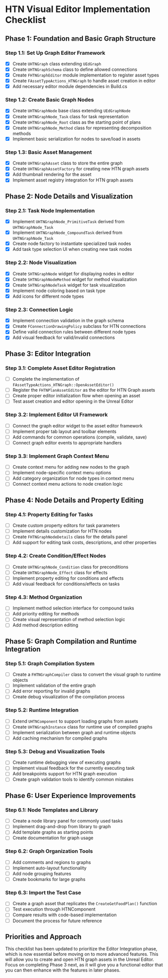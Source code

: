 # HTN Visual Editor Implementation Checklist

## Phase 1: Foundation and Basic Graph Structure

### Step 1.1: Set Up Graph Editor Framework
- [x] Create `UHTNGraph` class extending `UEdGraph`
- [x] Create `UHTNGraphSchema` class to define allowed connections
- [x] Create `FHTNGraphEditor` module implementation to register asset types
- [x] Create `FAssetTypeActions_HTNGraph` to handle asset creation in editor
- [x] Add necessary editor module dependencies in Build.cs

### Step 1.2: Create Basic Graph Nodes
- [x] Create `UHTNGraphNode` base class extending `UEdGraphNode`
- [x] Create `UHTNGraphNode_Task` class for task representation 
- [x] Create `UHTNGraphNode_Root` class as the starting point of plans
- [x] Create `UHTNGraphNode_Method` class for representing decomposition methods
- [x] Implement basic serialization for nodes to save/load in assets

### Step 1.3: Basic Asset Management
- [x] Create `UHTNGraphAsset` class to store the entire graph
- [x] Create `UHTNGraphAssetFactory` for creating new HTN graph assets
- [x] Add thumbnail rendering for the asset
- [x] Implement asset registry integration for HTN graph assets

## Phase 2: Node Details and Visualization

### Step 2.1: Task Node Implementation
- [x] Implement `UHTNGraphNode_PrimitiveTask` derived from `UHTNGraphNode_Task`
- [x] Implement `UHTNGraphNode_CompoundTask` derived from `UHTNGraphNode_Task`
- [x] Create node factory to instantiate specialized task nodes
- [x] Add task type selection UI when creating new task nodes

### Step 2.2: Node Visualization 
- [x] Create `SHTNGraphNode` widget for displaying nodes in editor
- [x] Create `SHTNGraphNodeMethod` widget for method visualization
- [x] Create `SHTNGraphNodeTask` widget for task visualization
- [x] Implement node coloring based on task type
- [x] Add icons for different node types

### Step 2.3: Connection Logic
- [x] Implement connection validation in the graph schema
- [x] Create `FConnectionDrawingPolicy` subclass for HTN connections
- [x] Define valid connection rules between different node types
- [x] Add visual feedback for valid/invalid connections

## Phase 3: Editor Integration 

### Step 3.1: Complete Asset Editor Registration
- [ ] Complete the implementation of `FAssetTypeActions_HTNGraph::OpenAssetEditor()`
- [ ] Register the `FHTNPlanAssetEditor` as the editor for HTN Graph assets
- [ ] Create proper editor initialization flow when opening an asset
- [ ] Test asset creation and editor opening in the Unreal Editor

### Step 3.2: Implement Editor UI Framework
- [ ] Connect the graph editor widget to the asset editor framework
- [ ] Implement proper tab layout and toolbar elements
- [ ] Add commands for common operations (compile, validate, save)
- [ ] Connect graph editor events to appropriate handlers

### Step 3.3: Implement Graph Context Menu
- [ ] Create context menu for adding new nodes to the graph
- [ ] Implement node-specific context menu options
- [ ] Add category organization for node types in context menu
- [ ] Connect context menu actions to node creation logic

## Phase 4: Node Details and Property Editing

### Step 4.1: Property Editing for Tasks
- [ ] Create custom property editors for task parameters
- [ ] Implement details customization for HTN nodes
- [ ] Create `FHTNGraphNodeDetails` class for the details panel
- [ ] Add support for editing task costs, descriptions, and other properties

### Step 4.2: Create Condition/Effect Nodes
- [ ] Create `UHTNGraphNode_Condition` class for preconditions
- [ ] Create `UHTNGraphNode_Effect` class for effects
- [ ] Implement property editing for conditions and effects
- [ ] Add visual feedback for conditions/effects on tasks

### Step 4.3: Method Organization
- [ ] Implement method selection interface for compound tasks
- [ ] Add priority editing for methods
- [ ] Create visual representation of method selection logic
- [ ] Add method description editing

## Phase 5: Graph Compilation and Runtime Integration

### Step 5.1: Graph Compilation System
- [ ] Create a `FHTNGraphCompiler` class to convert the visual graph to runtime objects
- [ ] Implement validation of the entire graph
- [ ] Add error reporting for invalid graphs
- [ ] Create debug visualization of the compilation process

### Step 5.2: Runtime Integration
- [ ] Extend `UHTNComponent` to support loading graphs from assets
- [ ] Create `UHTNGraphInstance` class for runtime use of compiled graphs
- [ ] Implement serialization between graph and runtime objects
- [ ] Add caching mechanism for compiled graphs

### Step 5.3: Debug and Visualization Tools
- [ ] Create runtime debugging view of executing graphs
- [ ] Implement visual feedback for the currently executing task
- [ ] Add breakpoints support for HTN graph execution
- [ ] Create graph validation tools to identify common mistakes

## Phase 6: User Experience Improvements

### Step 6.1: Node Templates and Library
- [ ] Create a node library panel for commonly used tasks
- [ ] Implement drag-and-drop from library to graph
- [ ] Add template graphs as starting points
- [ ] Create documentation for graph usage

### Step 6.2: Graph Organization Tools
- [ ] Add comments and regions to graphs
- [ ] Implement auto-layout functionality
- [ ] Add node grouping features
- [ ] Create bookmarks for large graphs

### Step 6.3: Import the Test Case
- [ ] Create a graph asset that replicates the `CreateGetFoodPlan()` function
- [ ] Test execution through HTNComponent
- [ ] Compare results with code-based implementation
- [ ] Document the process for future reference

## Priorities and Approach

This checklist has been updated to prioritize the Editor Integration phase, which is now essential before moving on to more advanced features. This will allow you to create and open HTN graph assets in the Unreal Editor. Focus on completing Phase 3 next, as it will give you a functional editor that you can then enhance with the features in later phases.
